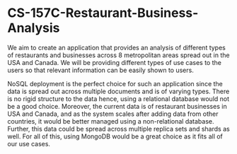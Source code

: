 # CS-157C-Restaurant-Business-Analysis

We aim to create an application that provides an analysis of different types of restaurants and businesses across 8 metropolitan areas spread out in the USA and Canada. We will be providing different types of use cases to the users so that relevant information can be easily shown to users.

NoSQL deployment is the perfect choice for such an application since the data is spread out across multiple documents and is of varying types. There is no rigid structure to the data hence, using a relational database would not be a good choice. Moreover, the current data is of restaurant businesses in USA and Canada, and as the system scales after adding data from other countries, it would be better managed using a non-relational database. Further, this data could be spread across multiple replica sets and shards as well. For all of this, using MongoDB would be a great choice as it fits all of our use cases.
